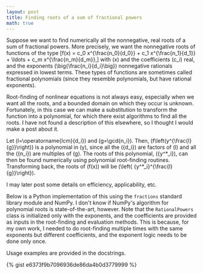 ```yaml
---
layout: post
title: Finding roots of a sum of fractional powers
math: true
---
```


Suppose we want to find numerically all the nonnegative, real roots of a sum of fractional powers. More precisely, we want the nonnegative roots of functions of the type
\[f(x) = c_0 x^{\frac{n_0}{d_0}} + c_1 x^{\frac{n_1}{d_1}} + \ldots + c_m x^{\frac{n_m}{d_m}},\]
with \(x\) and the coefficients \(c_i\) real, and the exponents \(\big\{\frac{n_i}{d_i}\big\}\) nonnegative rationals expressed in lowest terms. These types of functions are sometimes called fractional polynomials (since they resemble polynomials, but have rational exponents).

Root-finding of nonlinear equations is not always easy, especially when we want all the roots, and a bounded domain on which they occur is unknown. Fortunately, in this case we can make a substitution to transform the function into a polynomial, for which there exist algorithms to find all the roots. I have not found a description of this elsewhere, so I thought I would make a post about it.

Let \(l=\operatorname{lcm}\{d_i\}\) and \(g=\gcd\{n_i\}\). Then, \(f\left(y^{\frac{l}{g}}\right)\) is a polynomial in \(y\), since all the \(\{d_i\}\) are factors of \(l\) and all the \(\{n_i\}\) are multiples of \(g\). The roots of this polynomial, \(\{y^\*_i\}\), can then be found numerically using polynomial root-finding routines. Transforming back, the roots of \(f(x)\) will be \(\left\{ {y^\*_i}^{\frac{l}{g}}\right\}\).

I may later post some details on efficiency, applicability, etc.

Below is a Python implementation of this using the `fractions` standard library module and NumPy. I don't know if NumPy's algorithm for polynomial roots is state-of-the-art, however. Note that the `RationalPowers` class is initialized only with the exponents, and the coefficients are provided as inputs in the root-finding and evaluation methods. This is because, for my own work, I needed to do root-finding multiple times with the same exponents but different coefficients, and the exponent logic needs to be done only once.

Usage examples are provided in the docstrings.

{% gist e6373f9b7096936de86da4b0d3779999 %}
